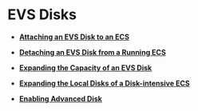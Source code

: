 # EVS Disks<a name="EN-US_TOPIC_0092499770"></a>

-   **[Attaching an EVS Disk to an ECS](attaching-an-evs-disk-to-an-ecs.md)**  

-   **[Detaching an EVS Disk from a Running ECS](detaching-an-evs-disk-from-a-running-ecs.md)**  

-   **[Expanding the Capacity of an EVS Disk](expanding-the-capacity-of-an-evs-disk.md)**  

-   **[Expanding the Local Disks of a Disk-intensive ECS](expanding-the-local-disks-of-a-disk-intensive-ecs.md)**  

-   **[Enabling Advanced Disk](enabling-advanced-disk.md)**  


